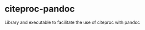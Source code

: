 citeproc-pandoc
===============

Library and executable to facilitate the use of citeproc with pandoc
